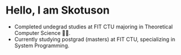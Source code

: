 # Hello, I am Skotuson
- Completed undegrad studies at FIT CTU majoring in Theoretical Computer Science 🧑‍🔬.
- Currently studying postgrad (masters) at FIT CTU, specializing in System Programming.
